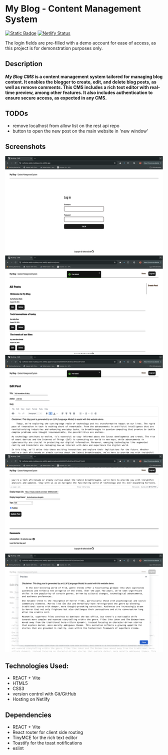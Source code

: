 # My Blog - Content Management System

[![Static Badge](https://img.shields.io/badge/Live%20Demo-blue)](https://sofonias-elala-myblog-cms.netlify.app/) [![Netlify Status](https://api.netlify.com/api/v1/badges/30f41b25-26ec-43e4-ab09-be50a001efa3/deploy-status)](https://app.netlify.com/sites/sofonias-elala-myblog-cms/deploys)

The login fields are pre-filled with a demo account for ease of access, as this project is for demonstration purposes only.

## Description
#### ***My Blog CMS*** is a content management system tailored for managing blog content. It enables the blogger to create, edit, and delete blog posts, as well as remove comments. This CMS includes a rich text editor with real-time preview, among other features. It also includes authentication to ensure secure access, as expected in any CMS.

## TODOs 
 * remove localhost from allow list on the rest api repo
 * button to open the new post on the main website in 'new window'

## Screenshots
![Login-page](public/myBlog_cms_screenshot_1.png)
![All posts page](public/myBlog_cms_screenshot_2.png)
![Edit page 1](public/myBlog_cms_screenshot_3.png)
![Edit page 2](public/myBlog_cms_screenshot_4.png)
![Preview tool for posts](public/myBlog_cms_screenshot_5.png)

## Technologies Used:
* REACT + Vite
* HTML5
* CSS3
* version control with Git/GitHub
* Hosting on Netlify

## Dependencies
* REACT + Vite
* React router for client side routing
* TinyMCE for the rich text editor
* Toastify for the toast notifications
* eslint